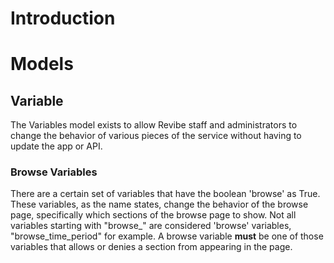 # Introduction

# Models

## Variable

The Variables model exists to allow Revibe staff and administrators to change the behavior of various pieces of the service without having to update the app or API. 

### Browse Variables

There are a certain set of variables that have the boolean 'browse' as True. These variables, as the name states, change the behavior of the browse page, specifically which sections of the browse page to show. Not all variables starting with "browse_" are considered 'browse' variables, "browse_time_period" for example. A browse variable **must** be one of those variables that allows or denies a section from appearing in the page. 

